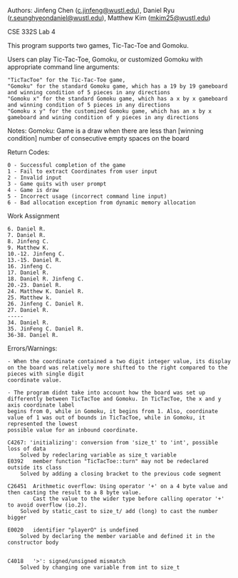 
Authors: Jinfeng Chen (c.jinfeng@wustl.edu), Daniel Ryu (r.seunghyeondaniel@wustl.edu), Matthew Kim (mkim25@wustl.edu)

CSE 332S  Lab 4

This program supports two games, Tic-Tac-Toe and Gomoku. 

Users can play Tic-Tac-Toe, Gomoku, or customized Gomoku with appropriate command line arguments:

	"TicTacToe" for the Tic-Tac-Toe game, 
	"Gomoku" for the standard Gomoku game, which has a 19 by 19 gameboard and winning condition of 5 pieces in any directions
	"Gomoku x" for the standard Gomoku game, which has a x by x gameboard and winning condition of 5 pieces in any directions
	"Gomoku x y" for the customized Gomoku game, which has an x by x gameboard and wining condition of y pieces in any directions


Notes:
	Gomoku: Game is a draw when there are less than [winning condition] number of consecutive empty spaces on the board


Return Codes:

	0 - Successful completion of the game
	1 - Fail to extract Coordinates from user input
	2 - Invalid input
	3 - Game quits with user prompt
	4 - Game is draw
	5 - Incorrect usage (incorrect command line input)
	6 - Bad allocation exception from dynamic memory allocation


Work Assignment

	6. Daniel R.
	7. Daniel R.
	8. Jinfeng C. 
	9. Matthew K.
	10.-12. Jinfeng C.
	13.-15. Daniel R.
	16. Jinfeng C.
	17. Daniel R.
	18. Daniel R. Jinfeng C.
	20.-23. Daniel R.
	24. Matthew K. Daniel R.
	25. Matthew k. 
	26. Jinfeng C. Daniel R.
	27. Daniel R.
	-----
	34. Daniel R.
	35. JinFeng C. Daniel R.
	36-38. Daniel R.
	

Errors/Warnings:

	- When the coordinate contained a two digit integer value, its display on the board was relatively more shifted to the right compared to the pieces with single digit
	coordinate value. 

	- The program didnt take into account how the board was set up differently between TicTacToe and Gomoku. In TicTacToe, the x and y axis coordinate label
	begins from 0, while in Gomoku, it begins from 1. Also, coordinate value of 1 was out of bounds in TicTacToe, while in Gomoku, it represented the lowest
	possible value for an inbound coordinate.

	C4267: 'initializing': conversion from 'size_t' to 'int', possible loss of data
		Solved by redeclaring variable as size_t variable
	E0392	member function "TicTacToe::turn" may not be redeclared outside its class	
		Solved by adding a closing bracket to the previous code segment
	
	C26451  Arithmetic overflow: Using operator '+' on a 4 byte value and then casting the result to a 8 byte value. 
			Cast the value to the wider type before calling operator '+' to avoid overflow (io.2).	
		Solved by static_cast to size_t/ add (long) to cast the number bigger
	
	E0020	identifier "playerO" is undefined
		Solved by declaring the member variable and defined it in the constructor body


	C4018	'>': signed/unsigned mismatch
		Solved by changing one variable from int to size_t
